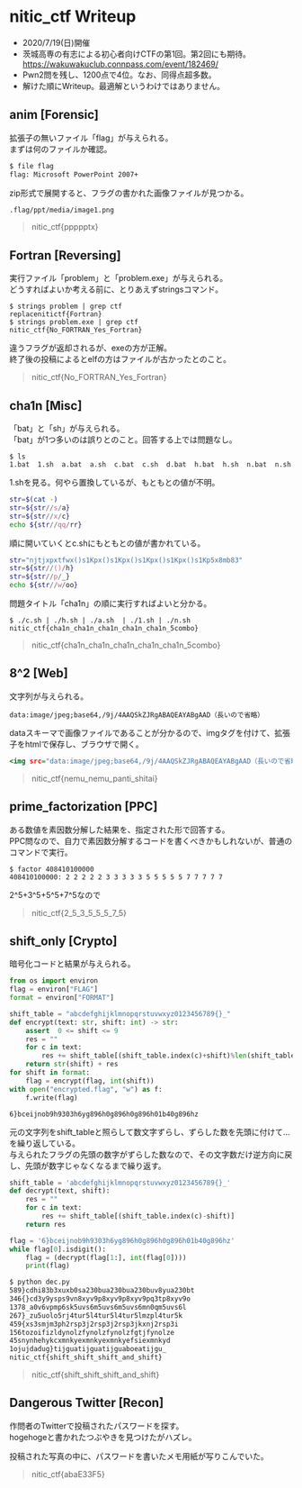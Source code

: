 # nitic_ctf Writeup
- 2020/7/19(日)開催
- 茨城高専の有志による初心者向けCTFの第1回。第2回にも期待。  
https://wakuwakuclub.connpass.com/event/182469/
- Pwn2問を残し、1200点で4位。なお、同得点超多数。
- 解けた順にWriteup。最適解というわけではありません。

## anim [Forensic]
拡張子の無いファイル「flag」が与えられる。  
まずは何のファイルか確認。
```bash
$ file flag  
flag: Microsoft PowerPoint 2007+
```

zip形式で展開すると、フラグの書かれた画像ファイルが見つかる。
```bash
.flag/ppt/media/image1.png  
```
> nitic_ctf{ppppptx}

## Fortran [Reversing]
実行ファイル「problem」と「problem.exe」が与えられる。  
どうすればよいか考える前に、とりあえずstringsコマンド。
```
$ strings problem | grep ctf
replacenitictf{Fortran}
$ strings problem.exe | grep ctf
nitic_ctf{No_FORTRAN_Yes_Fortran}
```
違うフラグが返却されるが、exeの方が正解。  
終了後の投稿によるとelfの方はファイルが古かったとのこと。  
> nitic_ctf{No_FORTRAN_Yes_Fortran}

## cha1n [Misc]
「bat」と「sh」が与えられる。  
「bat」が1つ多いのは誤りとのこと。回答する上では問題なし。
```
$ ls
1.bat  1.sh  a.bat  a.sh  c.bat  c.sh  d.bat  h.bat  h.sh  n.bat  n.sh
```

1.shを見る。何やら置換しているが、もともとの値が不明。
```bash:1.sh
str=$(cat -)
str=${str//s/a}
str=${str//x/c}
echo ${str//qq/rr}
```

順に開いていくとc.shにもともとの値が書かれている。
```bash:c.sh
str="njtjxpxtfwx()s1Kpx()s1Kpx()s1Kpx()s1Kpx()s1Kp5x8mb83"
str=${str//()/h}
str=${str//p/_}
echo ${str//w/oo}
```

問題タイトル「cha1n」の順に実行すればよいと分かる。
```
$ ./c.sh | ./h.sh | ./a.sh  | ./1.sh | ./n.sh
nitic_ctf{cha1n_cha1n_cha1n_cha1n_cha1n_5combo}
```
> nitic_ctf{cha1n_cha1n_cha1n_cha1n_cha1n_5combo}

## 8^2 [Web]
文字列が与えられる。
```
data:image/jpeg;base64,/9j/4AAQSkZJRgABAQEAYABgAAD（長いので省略）
```

dataスキーマで画像ファイルであることが分かるので、imgタグを付けて、拡張子をhtmlで保存し、ブラウザで開く。
```html:web.html
<img src="data:image/jpeg;base64,/9j/4AAQSkZJRgABAQEAYABgAAD（長いので省略）">
```
> nitic_ctf{nemu_nemu_panti_shitai}

## prime_factorization [PPC]
ある数値を素因数分解した結果を、指定された形で回答する。  
PPC問なので、自力で素因数分解するコードを書くべきかもしれないが、普通のコマンドで実行。
```
$ factor 408410100000
408410100000: 2 2 2 2 2 3 3 3 3 3 5 5 5 5 5 7 7 7 7 7
```
2^5+3^5+5^5+7^5なので  
> nitic_ctf{2_5_3_5_5_5_7_5}

## shift_only [Crypto]
暗号化コードと結果が与えられる。
```Python:encrypt_flag.py
from os import environ
flag = environ["FLAG"]
format = environ["FORMAT"]

shift_table = "abcdefghijklmnopqrstuvwxyz0123456789{}_"
def encrypt(text: str, shift: int) -> str:
    assert  0 <= shift <= 9
    res = ""
    for c in text:
        res += shift_table[(shift_table.index(c)+shift)%len(shift_table)]
    return str(shift) + res
for shift in format:
    flag = encrypt(flag, int(shift))
with open("encrypted.flag", "w") as f:
    f.write(flag)
```
```text:encrypted.flag
6}bceijnob9h9303h6yg896h0g896h0g896h01b40g896hz
```

元の文字列をshift_tableと照らして数文字ずらし、ずらした数を先頭に付けて…を繰り返している。  
与えられたフラグの先頭の数字がずらした数なので、その文字数だけ逆方向に戻し、先頭が数字じゃなくなるまで繰り返す。
```Python:dec.py
shift_table = 'abcdefghijklmnopqrstuvwxyz0123456789{}_'
def decrypt(text, shift):
    res = ""
    for c in text:
        res += shift_table[(shift_table.index(c)-shift)]
    return res

flag = '6}bceijnob9h9303h6yg896h0g896h0g896h01b40g896hz'
while flag[0].isdigit():
    flag = (decrypt(flag[1:], int(flag[0])))
    print(flag)
```
```bash
$ python dec.py
589}cdhi83b3xuxb0sa230bua230bua230buv8yua230bt
346{}cd3y9ysps9vn8xyv9p8xyv9p8xyv9pq3tp8xyv9o
1378_a0v6vpmp6sk5uvs6m5uvs6m5uvs6mn0qm5uvs6l
267}_zu5uolo5rj4tur5l4tur5l4tur5lmzpl4tur5k
459{xs3smjm3ph2rsp3j2rsp3j2rsp3jkxnj2rsp3i
156tozoifizldynolzfynolzfynolzfgtjfynolze
45snynhehykcxmnkyexmnkyexmnkyefsiexmnkyd
1ojujdadug}tijguatijguatijguaboeatijgu_
nitic_ctf{shift_shift_shift_and_shift}
```
> nitic_ctf{shift_shift_shift_and_shift}

## Dangerous Twitter [Recon] 
作問者のTwitterで投稿されたパスワードを探す。  
hogehogeと書かれたつぶやきを見つけたがハズレ。

投稿された写真の中に、パスワードを書いたメモ用紙が写りこんでいた。
> nitic_ctf{abaE33F5}
